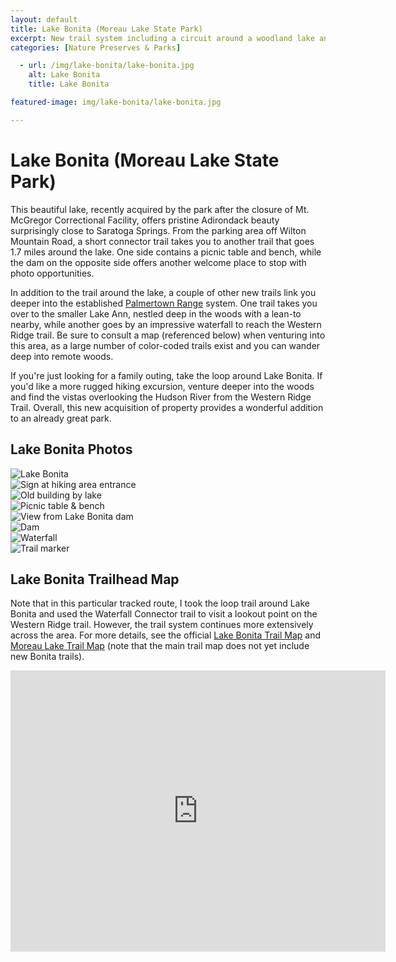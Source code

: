 ```yaml
---
layout: default
title: Lake Bonita (Moreau Lake State Park) 
excerpt: New trail system including a circuit around a woodland lake and connector trails to the existing Palmertown Range network
categories: [Nature Preserves & Parks]

  - url: /img/lake-bonita/lake-bonita.jpg
    alt: Lake Bonita 
    title: Lake Bonita 

featured-image: img/lake-bonita/lake-bonita.jpg

---
```


<h1>Lake Bonita (Moreau Lake State Park)</h1>

<p>This beautiful lake, recently acquired by the park after the closure of Mt. McGregor Correctional Facility, offers pristine Adirondack beauty surprisingly close to Saratoga Springs. From the parking area off Wilton Mountain Road, a short connector trail takes you to another trail that goes 1.7 miles around the lake. One side contains a picnic table and bench, while the dam on the opposite side offers another welcome place to stop with photo opportunities.</p>

<p>In addition to the trail around the lake, a couple of other new trails link you deeper into the established <a href="http://newyorktrailheads.com/2016/05/15/Palmertown-Range.html">Palmertown Range</a> system. One trail takes you over to the smaller Lake Ann, nestled deep in the woods with a lean-to nearby, while another goes by an impressive waterfall to reach the Western Ridge trail. Be sure to consult a map (referenced below) when venturing into this area, as a large number of color-coded trails exist and you can wander deep into remote woods.</p>

<p>If you're just looking for a family outing, take the loop around Lake Bonita. If you'd like a more rugged hiking excursion, venture deeper into the woods and find the vistas overlooking the Hudson River from the Western Ridge Trail. Overall, this new acquisition of property provides a wonderful addition to an already great park.</p>

<h2>Lake Bonita Photos</h2>

<div class="fotorama" data-nav="thumbs" data-width="100%"
                     data-ratio="800/600"
                     data-min-width="100%"
                     data-max-width="1000"
                     data-min-height="300"
                     data-max-height="100%" >
<img src="/img/lake-bonita/lake-bonita.jpg" alt="Lake Bonita"><br />
<img src="/img/lake-bonita/lakebonitasign.jpg" alt="Sign at hiking area entrance"><br />
<img src="/img/lake-bonita/lake-house.jpg" alt="Old building by lake"><br />
<img src="/img/lake-bonita/picnic-tables-by-lake.jpg" alt="Picnic table & bench"><br />
<img src="/img/lake-bonita/lake-bonita-view.jpg" alt="View from Lake Bonita dam"><br />
<img src="/img/lake-bonita/lake-bonita-dam.jpg" alt="Dam"><br />
<img src="/img/lake-bonita/waterfall.jpg" alt="Waterfall"><br />
<img src="/img/lake-bonita/trail-marker.jpg" alt="Trail marker"><br />

</div>

<h2 id="trailmap">Lake Bonita Trailhead Map</h2>
<p>Note that in this particular tracked route, I took the loop trail around Lake Bonita and used the Waterfall Connector trail to visit a lookout point on the Western Ridge trail. However, the trail system continues more extensively across the area. For more details, see the official <a href="https://parks.ny.gov/parks/attachments/MoreauLakeMoreauLakeStateParkLakeBonitaTrailMap.pdf" target="_blank">Lake Bonita Trail Map</a> and <a href="https://parks.ny.gov/parks/attachments/MoreauLakeTrailMap.pdf" target="_blank">Moreau Lake Trail Map</a> (note that the main trail map does not yet include new Bonita trails).
<div class="google-maps">
<iframe src="https://www.google.com/maps/d/embed?mid=1SnR4l7AIRQNKQjqx8fJ_eOhCUwg" width="600" height="450" frameborder="0" style="border:0" allowfullscreen></iframe>
</div>